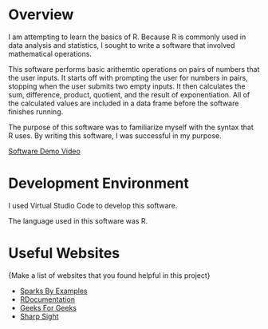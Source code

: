 # Overview

I am attempting to learn the basics of R. Because R is commonly used in data analysis and statistics, I sought to write a software that involved mathematical operations.

This software performs basic arithemtic operations on pairs of numbers that the user inputs. It starts off with prompting the user for numbers in pairs, stopping when the user submits two empty inputs. It then calculates the sum, difference, product, quotient, and the result of exponentiation. All of the calculated values are included in a data frame before the software finishes running. 

The purpose of this software was to familiarize myself with the syntax that R uses. By writing this software, I was successful in my purpose.

[Software Demo Video](http://youtube.link.goes.here)

# Development Environment

I used Virtual Studio Code to develop this software.

The language used in this software was R.

# Useful Websites

{Make a list of websites that you found helpful in this project}
* [Sparks By Examples](https://sparkbyexamples.com/r-programming/convert-list-to-r-dataframe/)
* [RDocumentation](https://www.rdocumentation.org/packages/dplyr/versions/1.0.10/topics/case_when)
* [Geeks For Geeks](https://www.geeksforgeeks.org/check-if-an-object-is-of-complex-data-type-in-r-programming-is-complex-function/#)
* [Sharp Sight](https://www.sharpsightlabs.com/blog/case-when-r/)